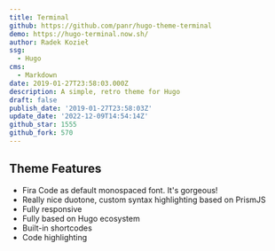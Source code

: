 ```yaml
---
title: Terminal
github: https://github.com/panr/hugo-theme-terminal
demo: https://hugo-terminal.now.sh/
author: Radek Kozieł
ssg:
  - Hugo
cms:
  - Markdown
date: 2019-01-27T23:58:03.000Z
description: A simple, retro theme for Hugo
draft: false
publish_date: '2019-01-27T23:58:03Z'
update_date: '2022-12-09T14:54:14Z'
github_star: 1555
github_fork: 570
---
```

## Theme Features

- Fira Code as default monospaced font. It's gorgeous!
- Really nice duotone, custom syntax highlighting based on PrismJS
- Fully responsive
- Fully based on Hugo ecosystem
- Built-in shortcodes
- Code highlighting
